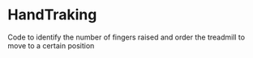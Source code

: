 # HandTraking
Code to identify the number of fingers raised and order the treadmill to move to a certain position
